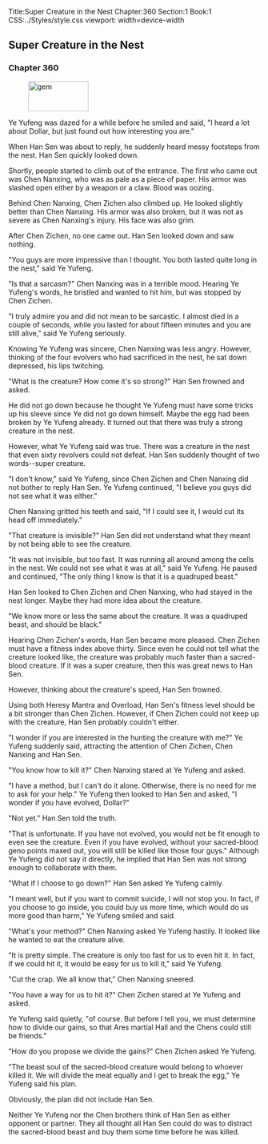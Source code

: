 Title:Super Creature in the Nest 
Chapter:360 
Section:1 
Book:1 
CSS:../Styles/style.css 
viewport: width=device-width
  
## Super Creature in the Nest
### Chapter 360 
<figure>
	<img src="../Images/gem.gif" alt="gem" id="gem" width="120" height="60" />
</figure>
  

  
  Ye Yufeng was dazed for a while before he smiled and said, "I heard a lot about Dollar, but just found out how interesting you are."

When Han Sen was about to reply, he suddenly heard messy footsteps from the nest. Han Sen quickly looked down.

Shortly, people started to climb out of the entrance. The first who came out was Chen Nanxing, who was as pale as a piece of paper. His armor was slashed open either by a weapon or a claw. Blood was oozing.

Behind Chen Nanxing, Chen Zichen also climbed up. He looked slightly better than Chen Nanxing. His armor was also broken, but it was not as severe as Chen Nanxing's injury. His face was also grim.

After Chen Zichen, no one came out. Han Sen looked down and saw nothing.

"You guys are more impressive than I thought. You both lasted quite long in the nest," said Ye Yufeng.

"Is that a sarcasm?" Chen Nanxing was in a terrible mood. Hearing Ye Yufeng's words, he bristled and wanted to hit him, but was stopped by Chen Zichen.

"I truly admire you and did not mean to be sarcastic. I almost died in a couple of seconds, while you lasted for about fifteen minutes and you are still alive," said Ye Yufeng seriously.

Knowing Ye Yufeng was sincere, Chen Nanxing was less angry. However, thinking of the four evolvers who had sacrificed in the nest, he sat down depressed, his lips twitching.

"What is the creature? How come it's so strong?" Han Sen frowned and asked.

He did not go down because he thought Ye Yufeng must have some tricks up his sleeve since Ye did not go down himself. Maybe the egg had been broken by Ye Yufeng already. It turned out that there was truly a strong creature in the nest.

However, what Ye Yufeng said was true. There was a creature in the nest that even sixty revolvers could not defeat. Han Sen suddenly thought of two words--super creature.

"I don't know," said Ye Yufeng, since Chen Zichen and Chen Nanxing did not bother to reply Han Sen. Ye Yufeng continued, "I believe you guys did not see what it was either."

Chen Nanxing gritted his teeth and said, "If I could see it, I would cut its head off immediately."

"That creature is invisible?" Han Sen did not understand what they meant by not being able to see the creature.

"It was not invisible, but too fast. It was running all around among the cells in the nest. We could not see what it was at all," said Ye Yufeng. He paused and continued, "The only thing I know is that it is a quadruped beast."

Han Sen looked to Chen Zichen and Chen Nanxing, who had stayed in the nest longer. Maybe they had more idea about the creature.

"We know more or less the same about the creature. It was a quadruped beast, and should be black."

Hearing Chen Zichen's words, Han Sen became more pleased. Chen Zichen must have a fitness index above thirty. Since even he could not tell what the creature looked like, the creature was probably much faster than a sacred-blood creature. If it was a super creature, then this was great news to Han Sen.

However, thinking about the creature's speed, Han Sen frowned.

Using both Heresy Mantra and Overload, Han Sen's fitness level should be a bit stronger than Chen Zichen. However, if Chen Zichen could not keep up with the creature, Han Sen probably couldn't either.

"I wonder if you are interested in the hunting the creature with me?" Ye Yufeng suddenly said, attracting the attention of Chen Zichen, Chen Nanxing and Han Sen.

"You know how to kill it?" Chen Nanxing stared at Ye Yufeng and asked.

"I have a method, but I can't do it alone. Otherwise, there is no need for me to ask for your help." Ye Yufeng then looked to Han Sen and asked, "I wonder if you have evolved, Dollar?"

"Not yet." Han Sen told the truth.

"That is unfortunate. If you have not evolved, you would not be fit enough to even see the creature. Even if you have evolved, without your sacred-blood geno points maxed out, you will still be killed like those four guys." Although Ye Yufeng did not say it directly, he implied that Han Sen was not strong enough to collaborate with them.

"What if I choose to go down?" Han Sen asked Ye Yufeng calmly.

"I meant well, but if you want to commit suicide, I will not stop you. In fact, if you choose to go inside, you could buy us more time, which would do us more good than harm," Ye Yufeng smiled and said.

"What's your method?" Chen Nanxing asked Ye Yufeng hastily. It looked like he wanted to eat the creature alive.

"It is pretty simple. The creature is only too fast for us to even hit it. In fact, if we could hit it, it would be easy for us to kill it," said Ye Yufeng.

"Cut the crap. We all know that," Chen Nanxing sneered.

"You have a way for us to hit it?" Chen Zichen stared at Ye Yufeng and asked.

Ye Yufeng said quietly, "of course. But before I tell you, we must determine how to divide our gains, so that Ares martial Hall and the Chens could still be friends."

"How do you propose we divide the gains?" Chen Zichen asked Ye Yufeng.

"The beast soul of the sacred-blood creature would belong to whoever killed it. We will divide the meat equally and I get to break the egg," Ye Yufeng said his plan.

Obviously, the plan did not include Han Sen.

Neither Ye Yufeng nor the Chen brothers think of Han Sen as either opponent or partner. They all thought all Han Sen could do was to distract the sacred-blood beast and buy them some time before he was killed.
